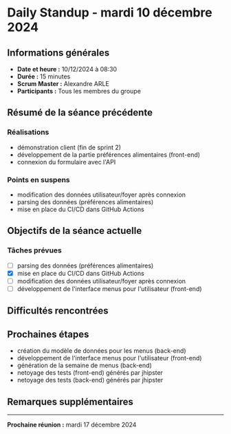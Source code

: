 # Daily Standup - mardi 10 décembre 2024

## Informations générales

- **Date et heure :** 10/12/2024 à 08:30
- **Durée :** 15 minutes
- **Scrum Master :** Alexandre ARLE
- **Participants :** Tous les membres du groupe

## Résumé de la séance précédente

### Réalisations

- démonstration client (fin de sprint 2)
- développement de la partie préférences alimentaires (front-end)
- connexion du formulaire avec l'API

### Points en suspens
- modification des données utilisateur/foyer après connexion
- parsing des données (préférences alimentaires)
- mise en place du CI/CD dans GitHub Actions

## Objectifs de la séance actuelle

### Tâches prévues
- [ ] parsing des données (préférences alimentaires) 
- [x] mise en place du CI/CD dans GitHub Actions
- [ ] modification des données utilisateur/foyer après connexion
- [ ] développement de l'interface menus pour l'utilisateur (front-end)

## Difficultés rencontrées

## Prochaines étapes

- création du modèle de données pour les menus (back-end)
- développement de l'interface menus pour l'utilisateur (front-end)
- génération de la semaine de menus (back-end)
- netoyage des tests (front-end) générés par jhipster
- netoyage des tests (back-end) générés par jhipster

## Remarques supplémentaires

---

**Prochaine réunion :** mardi 17 décembre 2024
